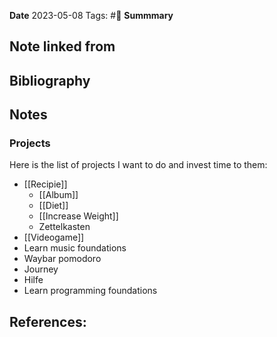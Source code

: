 **Date** 2023-05-08
Tags: #🌱
**Summmary** 

## Note linked from

## Bibliography

## Notes
### Projects
Here is the list of projects I want to do and invest time to them:

- [[Recipie]]
  - [[Album]]
  - [[Diet]]
  - [[Increase Weight]]
  - Zettelkasten
- [[Videogame]]
- Learn music foundations
- Waybar pomodoro
- Journey
- Hilfe
- Learn programming foundations


 

## References:

